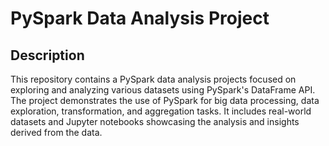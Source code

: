 # PySpark Data Analysis Project

## Description

This repository contains a PySpark data analysis projects focused on exploring and analyzing various datasets using PySpark's DataFrame API. The project demonstrates the use of PySpark for big data processing, data exploration, transformation, and aggregation tasks. It includes real-world datasets and Jupyter notebooks showcasing the analysis and insights derived from the data.



